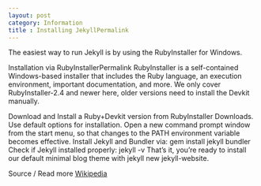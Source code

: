 ```yaml
---
layout: post
category: Information
title : Installing JekyllPermalink
---
```

The easiest way to run Jekyll is by using the RubyInstaller for Windows.

Installation via RubyInstallerPermalink
RubyInstaller is a self-contained Windows-based installer that includes the Ruby language, an execution environment, important documentation, and more. We only cover RubyInstaller-2.4 and newer here, older versions need to install the Devkit manually.

Download and Install a Ruby+Devkit version from RubyInstaller Downloads. Use default options for installation.
Open a new command prompt window from the start menu, so that changes to the PATH environment variable becomes effective. Install Jekyll and Bundler via: gem install jekyll bundler
Check if Jekyll installed properly: jekyll -v
That’s it, you’re ready to install our default minimal blog theme with jekyll new jekyll-website.

Source / Read more [Wikipedia](https://en.wikipedia.org/wiki/Jekyll_(software))
